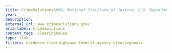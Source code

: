 ```yaml
---
title: CrimeSolutions&#58; National Institute of Justice, U.S. Department of Justice
year: 
description: 
external_url: www.crimesolutions.gov/
aria-label: CrimeSolutions
content_tags: Clearinghouse
type: link
filters: evidence-clearinghouse federal-agency clearinghouse
---
```

